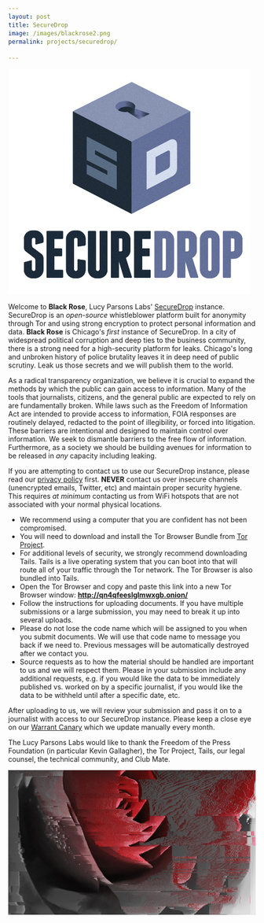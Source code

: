 ```yaml
---
layout: post
title: SecureDrop 
image: /images/blackrose2.png
permalink: projects/securedrop/

---
```


![Secure Drop](/images/securedroplogo.png)

Welcome to **Black Rose**, Lucy Parsons Labs' [SecureDrop](https://securedrop.org/) instance. SecureDrop is an _open-source_ whistleblower platform built for anonymity through Tor and using strong encryption to protect personal information and data. **Black Rose** is Chicago's _first_ instance of SecureDrop. In a city of widespread political corruption and deep ties to the business community, there is a strong need for a high-security platform for leaks. Chicago's long and unbroken history of police brutality leaves it in deep need of public scrutiny. Leak us those secrets and we will publish them to the world.

As a radical transparency organization, we believe it is crucial to expand the methods by which the public can gain access to information. Many of the tools that journalists, citizens, and the general public are expected to rely on are fundamentally broken. While laws such as the Freedom of Information Act are intended to provide access to information, FOIA responses are routinely delayed, redacted to the point of illegibility, or forced into litigation. These barriers are intentional and designed to maintain control over information. We seek to dismantle barriers to the free flow of information. Furthermore, as a society we should be building avenues for information to be released in _any_ capacity including leaking.

If you are attempting to contact us to use our SecureDrop instance, please read our [privacy policy](/securedrop/privacypolicy/) first. **NEVER** contact us over insecure channels (unencrypted emails, Twitter, etc) and maintain proper security hygiene. This requires _at minimum_ contacting us from WiFi hotspots that are not associated with your normal physical locations.

* We recommend using a computer that you are confident has not been compromised.
* You will need to download and install the Tor Browser Bundle from [Tor Project](https://www.torproject.org).
* For additional levels of security, we strongly recommend downloading Tails. Tails is a live operating system that you can boot into that will route all of your traffic through the Tor network. The Tor Browser is also bundled into Tails.
* Open the Tor Browser and copy and paste this link into a new Tor Browser window: **http://qn4qfeeslglmwxgb.onion/**
* Follow the instructions for uploading documents. If you have multiple submissions or a large submission, you may need to break it up into several uploads. 
* Please do not lose the code name which will be assigned to you when you submit documents. We will use that code name to message you back if we need to. Previous messages will be automatically destroyed after we contact you. 
* Source requests as to how the material should be handled are important to us and we will respect them. Please in your submission include any additional requests, e.g. if you would like the data to be immediately published vs. worked on by a specific journalist, if you would like the data to be withheld until after a specific date, etc.

After uploading to us, we will review your submission and pass it on to a journalist with access to our SecureDrop instance. Please keep a close eye on our [Warrant Canary](/projects/canary/) which we update manually every month.

The Lucy Parsons Labs would like to thank the Freedom of the Press Foundation (in particular Kevin Gallagher), the Tor Project, Tails, our legal counsel, the technical community, and Club Mate.

![Secure Drop](/images/blackrose2.png)
